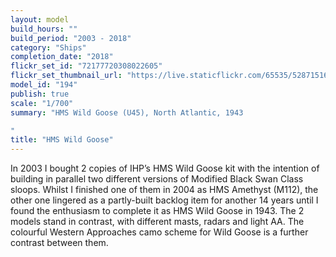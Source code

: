 ```yaml
---
layout: model
build_hours: ""
build_period: "2003 - 2018"
category: "Ships"
completion_date: "2018"
flickr_set_id: "72177720308022605"
flickr_set_thumbnail_url: "https://live.staticflickr.com/65535/52871516245_8c3bfc5cf1_m.jpg"
model_id: "194"
publish: true
scale: "1/700"
summary: "HMS Wild Goose (U45), North Atlantic, 1943

"
title: "HMS Wild Goose"
---
```


In 2003 I bought 2 copies of IHP’s HMS Wild Goose kit with the intention of building in parallel two different versions of Modified Black Swan Class sloops. Whilst I finished one of them in 2004 as HMS Amethyst (M112), the other one lingered as a partly-built backlog item for another 14 years until I found the enthusiasm to complete it as HMS Wild Goose in 1943. The 2 models stand in contrast, with different masts, radars and light AA. The colourful Western Approaches camo scheme for Wild Goose is a further contrast between them.
